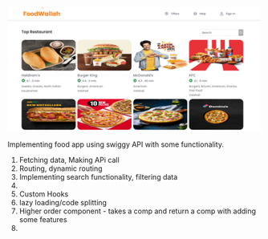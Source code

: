 ![Images](./public/swiggy-new.png)


Implementing food app using swiggy API with some functionality.


1. Fetching data, Making APi call
2. Routing, dynamic routing
3. Implementing search functionality, filtering data
4. 
5. Custom Hooks
6. lazy loading/code splitting
7. Higher order component - takes a comp and return a comp with adding some features
8. 

